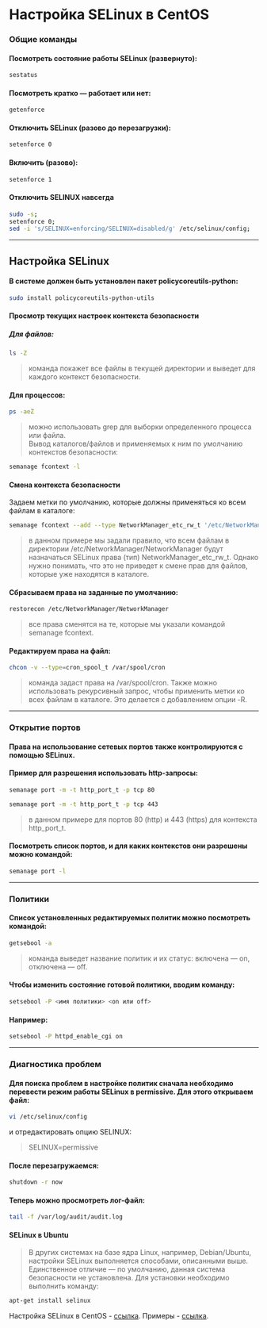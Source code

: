 # Настройка SELinux в CentOS

### Общие команды
#### Посмотреть состояние работы SELinux (развернуто):
```bash
sestatus
```
#### Посмотреть кратко — работает или нет:
```bash
getenforce
```
#### Отключить SELinux (разово до перезагрузки):
```bash
setenforce 0
```
#### Включить (разово):
```bash
setenforce 1
```
#### Отключить SELINUX навсегда
```bash
sudo -s;  
setenforce 0;  
sed -i 's/SELINUX=enforcing/SELINUX=disabled/g' /etc/selinux/config;
```
----

## Настройка SELinux


#### В системе должен быть установлен пакет policycoreutils-python:

```bash
sudo install policycoreutils-python-utils
```

#### Просмотр текущих настроек контекста безопасности
##### Для файлов:
```bash
ls -Z
```
> команда покажет все файлы в текущей директории и выведет для каждого контекст безопасности.

#### Для процессов:
```bash
ps -aeZ
```
> можно использовать grep для выборки определенного процесса или файла.  
> Вывод каталогов/файлов и применяемых к ним по умолчанию контекстов безопасности:
```bash
semanage fcontext -l
```
#### Смена контекста безопасности
Задаем метки по умолчанию, которые должны применяться ко всем файлам в каталоге:
```bash
semanage fcontext --add --type NetworkManager_etc_rw_t '/etc/NetworkManager/NetworkManager(/.*)?'
```
> в данном примере мы задали правило, что всем файлам в директории /etc/NetworkManager/NetworkManager будут назначаться SELinux права (тип) NetworkManager_etc_rw_t. Однако нужно понимать, что это не приведет к смене прав для файлов, которые уже находятся в каталоге.

#### Сбрасываем права на заданные по умолчанию:
```bash
restorecon /etc/NetworkManager/NetworkManager
```
> все права сменятся на те, которые мы указали командой semanage fcontext.

#### Редактируем права на файл:
```bash
chcon -v --type=cron_spool_t /var/spool/cron
```
> команда задаст права на /var/spool/cron. Также можно использовать рекурсивный запрос, чтобы применить метки ко всех файлам в каталоге. Это делается с добавлением опции -R.

----

### Открытие портов
#### Права на использование сетевых портов также контролируются с помощью SELinux.

#### Пример для разрешения использовать http-запросы:
```bash
semanage port -m -t http_port_t -p tcp 80
```
```bash
semanage port -m -t http_port_t -p tcp 443
```
> в данном примере для портов 80 (http) и 443 (https) для контекста http_port_t.

#### Посмотреть список портов, и для каких контекстов они разрешены можно командой:
```bash
semanage port -l
```
----

### Политики
#### Список установленных редактируемых политик можно посмотреть командой:
```bash
getsebool -a
```
> команда выведет название политик и их статус: включена — on, отключена — off.

#### Чтобы изменить состояние готовой политики, вводим команду:
```bash
setsebool -P <имя политики> <on или off>
```
#### Например:
```bash
setsebool -P httpd_enable_cgi on
```
----

### Диагностика проблем
#### Для поиска проблем в настройке политик сначала необходимо перевести режим работы SELinux в permissive. Для этого открываем файл:
```bash
vi /etc/selinux/config
```
и отредактировать опцию SELINUX:

> SELINUX=permissive

#### После перезагружаемся:
```bash
shutdown -r now
```
#### Теперь можно просмотреть лог-файл:
```bash
tail -f /var/log/audit/audit.log
```

#### SELinux в Ubuntu
> В других системах на базе ядра Linux, например, Debian/Ubuntu, настройки SELinux выполняется способами, описанными выше.  
> Единственное отличие — по умолчанию, данная система безопасности не установлена. Для установки необходимо выполнить команду:
```bash
apt-get install selinux
```

Настройка SELinux в CentOS - [ссылка](https://www.dmosk.ru/miniinstruktions.php?mini=selinux-setting).
Примеры - [ссылка](https://www.dmosk.ru/miniinstruktions.php?mini=selinux-example).
